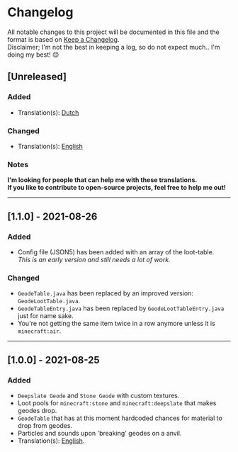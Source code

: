 # Changelog

All notable changes to this project will be documented in this file 
and the format is based on [Keep a Changelog](https://keepachangelog.com/en/1.0.0/).  
Disclaimer; I'm not the best in keeping a log, so do not expect much.. I'm doing my best! 😊

## [Unreleased]
### Added
- Translation(s): [Dutch](src/main/resources/assets/geodes/lang/nl_nl.json)

### Changed
- Translation(s): [English](src/main/resources/assets/geodes/lang/en_us.json)

### Notes
**I'm looking for people that can help me with these translations.  
If you like to contribute to open-source projects, feel free to help me out!**

---

## [1.1.0] - 2021-08-26
### Added
- Config file (JSON5) has been added with an array of the loot-table.  
  *This is an early version and still needs a lot of work.*

### Changed
- `GeodeTable.java` has been replaced by an improved version: `GeodeLootTable.java`.
- `GeodeTableEntry.java` has been replaced by `GeodeLootTableEntry.java` just for name sake.
- You're not getting the same item twice in a row anymore unless it is `minecraft:air`.

---

## [1.0.0] - 2021-08-25
### Added
- `Deepslate Geode` and `Stone Geode` with custom textures.
- Loot pools for `minecraft:stone` and `minecraft:deepslate` that makes geodes drop.
- `GeodeTable` that has at this moment hardcoded chances for material to drop from geodes.
- Particles and sounds upon 'breaking' geodes on a anvil.
- Translation(s): [English](src/main/resources/assets/geodes/lang/en_us.json).